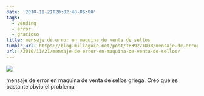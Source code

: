 ```yaml
---
date: '2010-11-21T20:02:48-06:00'
tags:
  - vending
  - error
  - gracioso
title: mensaje de error en maquina de venta de sellos
tumblr_url: https://blog.millaguie.net/post/1639271038/mensaje-de-error-en-maquina-de-venta-de-sellos
url: /2010/11/21/mensaje-de-error-en-maquina-de-venta-de-sellos/
---
```


 ![](/tumblr_files/tumblr_lc90wk1nV21qa32dco1_1280.jpg)  

mensaje de error en maquina de venta de sellos griega. Creo que es bastante obvio el problema